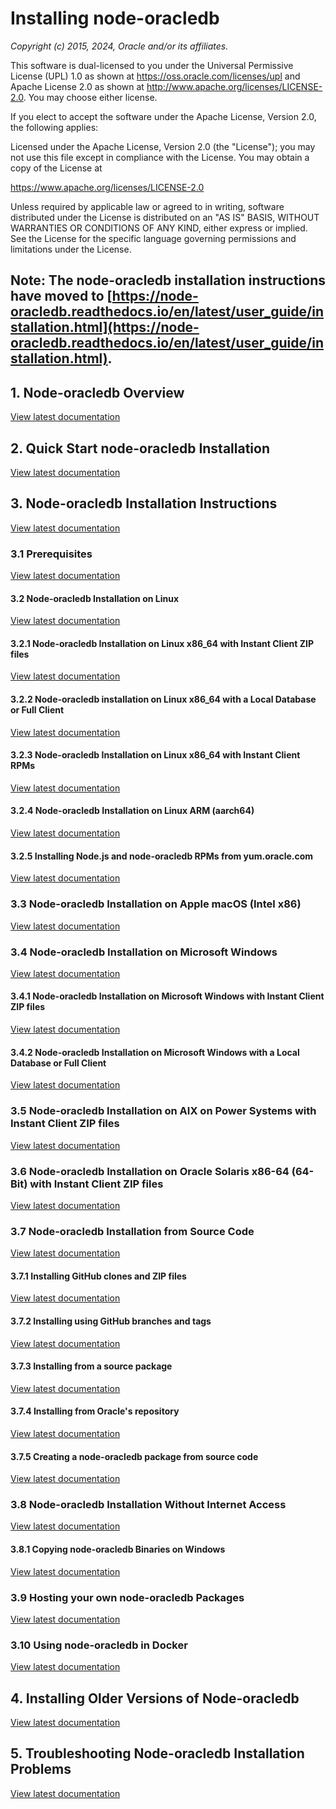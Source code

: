 # Installing node-oracledb

*Copyright (c) 2015, 2024, Oracle and/or its affiliates.*

This software is dual-licensed to you under the Universal Permissive License
(UPL) 1.0 as shown at https://oss.oracle.com/licenses/upl and Apache License
2.0 as shown at http://www.apache.org/licenses/LICENSE-2.0. You may choose
either license.

If you elect to accept the software under the Apache License, Version 2.0,
the following applies:

Licensed under the Apache License, Version 2.0 (the "License");
you may not use this file except in compliance with the License.
You may obtain a copy of the License at

https://www.apache.org/licenses/LICENSE-2.0

Unless required by applicable law or agreed to in writing, software distributed
under the License is distributed on an "AS IS" BASIS, WITHOUT WARRANTIES OR
CONDITIONS OF ANY KIND, either express or implied.  See the License for the
specific language governing permissions and limitations under the License.

## Note: The node-oracledb installation instructions have moved to [https://node-oracledb.readthedocs.io/en/latest/user_guide/installation.html](https://node-oracledb.readthedocs.io/en/latest/user_guide/installation.html).

## <a name="overview"></a> 1. Node-oracledb Overview

[View latest documentation](https://node-oracledb.readthedocs.io/en/latest/user_guide/installation.html#overview)

## <a name="quickstart"></a> 2. Quick Start node-oracledb Installation

[View latest documentation](https://node-oracledb.readthedocs.io/en/latest/user_guide/installation.html#quickstart)

## <a name="instructions"></a> 3. Node-oracledb Installation Instructions

[View latest documentation](https://node-oracledb.readthedocs.io/en/latest/user_guide/installation.html#instructions)

### <a name="prerequisites"></a> 3.1 Prerequisites

[View latest documentation](https://node-oracledb.readthedocs.io/en/latest/user_guide/installation.html#prerequisites)

#### <a name="linuxinstall"></a> 3.2 Node-oracledb Installation on Linux

[View latest documentation](https://node-oracledb.readthedocs.io/en/latest/user_guide/installation.html#linuxinstall)

#### <a name="instzip"></a> 3.2.1 Node-oracledb Installation on Linux x86_64 with Instant Client ZIP files

[View latest documentation](https://node-oracledb.readthedocs.io/en/latest/user_guide/installation.html#instzip)

#### <a name="instoh"></a> 3.2.2 Node-oracledb installation on Linux x86_64 with a Local Database or Full Client

[View latest documentation](https://node-oracledb.readthedocs.io/en/latest/user_guide/installation.html#instoh)

#### <a name="instrpm"></a> 3.2.3 Node-oracledb Installation on Linux x86_64 with Instant Client RPMs

[View latest documentation](https://node-oracledb.readthedocs.io/en/latest/user_guide/installation.html#instrpm)

#### <a name="aarch64"></a> 3.2.4 Node-oracledb Installation on Linux ARM (aarch64)

[View latest documentation](https://node-oracledb.readthedocs.io/en/latest/user_guide/installation.html#aarch64)

#### <a name="instnoderpms"></a> 3.2.5 Installing Node.js and node-oracledb RPMs from yum.oracle.com

[View latest documentation](https://node-oracledb.readthedocs.io/en/latest/user_guide/installation.html#instnoderpms)

### <a name="instosx"></a> 3.3 Node-oracledb Installation on Apple macOS (Intel x86)

[View latest documentation](https://node-oracledb.readthedocs.io/en/latest/user_guide/installation.html#instosx)

### <a name="windowsinstallation"></a> 3.4 Node-oracledb Installation on Microsoft Windows

[View latest documentation](https://node-oracledb.readthedocs.io/en/latest/user_guide/installation.html#windowsinstallation)

#### <a name="instwin"></a> 3.4.1 Node-oracledb Installation on Microsoft Windows with Instant Client ZIP files

[View latest documentation](https://node-oracledb.readthedocs.io/en/latest/user_guide/installation.html#instwin)

#### <a name="instwinoh"></a> 3.4.2 Node-oracledb Installation on Microsoft Windows with a Local Database or Full Client

[View latest documentation](https://node-oracledb.readthedocs.io/en/latest/user_guide/installation.html#instwinoh)

### <a name="instaix"></a> 3.5 Node-oracledb Installation on AIX on Power Systems with Instant Client ZIP files

[View latest documentation](https://node-oracledb.readthedocs.io/en/latest/user_guide/installation.html#instaix)

### <a name="instsolarisx8664"></a> 3.6 Node-oracledb Installation on Oracle Solaris x86-64 (64-Bit) with Instant Client ZIP files

[View latest documentation](https://node-oracledb.readthedocs.io/en/latest/user_guide/installation.html#instsolarisx8664)

### <a name="github"></a> <a name="compileenv"></a> 3.7 Node-oracledb Installation from Source Code

[View latest documentation](https://node-oracledb.readthedocs.io/en/latest/user_guide/installation.html#github)

#### <a name="githubclone"></a> 3.7.1 Installing GitHub clones and ZIP files

[View latest documentation](https://node-oracledb.readthedocs.io/en/latest/user_guide/installation.html#githubclone)

#### <a name="githubtags"></a> 3.7.2 Installing using GitHub branches and tags

[View latest documentation](https://node-oracledb.readthedocs.io/en/latest/user_guide/installation.html#githubtags)

#### <a name="sourcepackage"></a> 3.7.3 Installing from a source package

[View latest documentation](https://node-oracledb.readthedocs.io/en/latest/user_guide/installation.html#sourcepackage)

#### <a name="nogithubaccess"></a> 3.7.4 Installing from Oracle's repository

[View latest documentation](https://node-oracledb.readthedocs.io/en/latest/user_guide/installation.html#nogithubaccess)

#### <a name="compilepackage"></a> 3.7.5 Creating a node-oracledb package from source code

[View latest documentation](https://node-oracledb.readthedocs.io/en/latest/user_guide/installation.html#compilepackage)

### <a name="offline"></a> <a name="intermediateinstall"></a> 3.8 Node-oracledb Installation Without Internet Access

[View latest documentation](https://node-oracledb.readthedocs.io/en/latest/user_guide/installation.html#offline)

#### <a name="winbins"></a> 3.8.1 Copying node-oracledb Binaries on Windows

[View latest documentation](https://node-oracledb.readthedocs.io/en/latest/user_guide/installation.html#winbins)

### <a name="selfhost"></a> 3.9 Hosting your own node-oracledb Packages

[View latest documentation](https://node-oracledb.readthedocs.io/en/latest/user_guide/installation.html#selfhost)

### <a name="docker"></a> 3.10 Using node-oracledb in Docker

[View latest documentation](https://node-oracledb.readthedocs.io/en/latest/user_guide/installation.html#docker)

## <a name="installingoldvers"></a> <a name="installingv2"></a> <a name="installingv1"></a> 4. Installing Older Versions of Node-oracledb

[View latest documentation](https://node-oracledb.readthedocs.io/en/latest/user_guide/installation.html#installingoldvers)

## <a name="troubleshooting"></a> 5. Troubleshooting Node-oracledb Installation Problems

[View latest documentation](https://node-oracledb.readthedocs.io/en/latest/user_guide/installation.html#troubleshooting)
